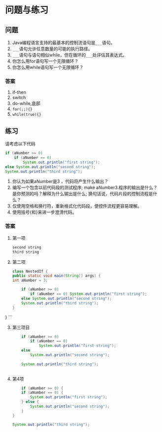 # 问题与练习

##  问题

1. Java编程语言支持的最基本的控制流语句是`___`语句。
2. `___`语句允许任意数量的可能的执行路径。
3. `___`语句与语句相似while，但在循环的`___`处评估其表达式。
4. 你怎么用for语句写一个无限循环？
5. 你怎么用while语句写一个无限循环？

### 答案

1. if-then
2. switch
3. do-while,底部
4. `for(;;){}`
5. `while(true){}`

## 练习
请考虑以下代码
```java
if (aNumber >= 0)
    if (aNumber == 0)
        System.out.println("first string");
else System.out.println("second string");
System.out.println("third string");
```

1. 你认为如果aNumber是3 ，代码将产生什么输出？
2. 编写一个包含以前代码段的测试程序; make aNumber3.程序的输出是什么？是你预测的吗？解释为什么输出是什么; 换句话说，代码片段的控制流程是什么？
3. 仅使用空格和换行符，重新格式化代码段，使控件流程更容易理解。
4. 使用括号{和}来进一步澄清代码。

### 答案

1. 第一项

    ```java
    second string
    third string
    ```

2. 第二项

    ```java
    class NestedIf {
    public static void main(String[] args) {
	int aNumber = 3;

        if (aNumber >= 0)
            if (aNumber == 0) System.out.println("first string");
        else System.out.println("second string");
        System.out.println("third string");
    }
}
    ```

3. 第三项目
    ```java
        if (aNumber >= 0)
            if (aNumber == 0) 
                System.out.println("first string");
        else 
            System.out.println("second string");
        
        System.out.println("third string");
        
    ```
    
4. 第4项

    ```java
        if (aNumber >= 0) {
        if (aNumber == 0) {
            System.out.println("first string");
        } else {
            System.out.println("second string");
        }
    }
    
    System.out.println("third string");
    ```
    